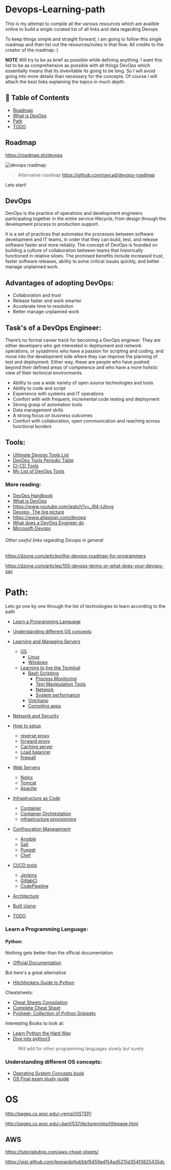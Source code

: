 # Devops-Learning-path


This is my attempt to compile all the various resources which are availble online to build a single curated list of all links and data regarding Devops

To keep things simple and straight forward, I am going to follow this single roadmap and then list out the resources/notes in that flow. All credits to the creator of the roadmap :)

**NOTE** Will try to be as brief as possible while defining anything. I want this list to be as comprehensive as possible with all things DevOps which essentially means that its invevitable its going to be long. So I will avoid going into more details than necessary for the concepts. Of course I will attach the best links explaining the topics in much depth.


## 📝 Table of Contents
- [Roadmap](#roadmap)
- [What is DevOps](#devops)
- [Path](#path)
- [TODO](#todo)


## Roadmap <a name = "roadmap"></a>

https://roadmap.sh/devops

![devops roadmap](https://roadmap.sh/assets/img/roadmaps/devops-transparent.png)

> Alternative roadmap https://github.com/raycad/devops-roadmap

Lets start!

## DevOps <a name = "devops"></a>

DevOps is the practice of operations and development engineers participating together in the entire service lifecycle, from design through the development process to production support.

It is a set of practices that automates the processes between software development and IT teams, in order that they can build, test, and release software faster and more reliably. The concept of DevOps is founded on building a culture of collaboration between teams that historically functioned in relative siloes. The promised benefits include increased trust, faster software releases, ability to solve critical issues quickly, and better manage unplanned work.


## Advantages of adopting DevOps:
- Collaboration and trust
- Release faster and work smarter
- Accelerate time to resolution
- Better manage unplanned work

## Task's of a DevOps Engineer:

There’s no formal career track for becoming a DevOps engineer. They are either developers who get interested in deployment and network operations, or sysadmins who have a passion for scripting and coding, and move into the development side where they can improve the planning of test and deployment. Either way, these are people who have pushed beyond their defined areas of competence and who have a more holistic view of their technical environments

- Ability to use a wide variety of open source technologies and tools
- Ability to code and script
- Experience with systems and IT operations
- Comfort with with frequent, incremental code testing and deployment
- Strong grasp of automation tools
- Data management skills
- A strong focus on business outcomes
- Comfort with collaboration, open communication and reaching across functional borders

## Tools:
- [Ultimate Devops Tools List](https://xebialabs.com/the-ultimate-devops-tool-chest/)
- [DevOps Tools Periodic Table](https://xebialabs.com/periodic-table-of-devops-tools/)
- [CI-CD Tools](https://www.plutora.com/ci-cd-tools)
- [My List of DevOps Tools](https://coggle.it/diagram/XLHuxxJYKzjvh_VH/t/devops-tools/b845e088eb9e63bd49c94169f51cce84697a5889fe7cba4f566e6132e840d1c1)

### More reading:

- [DevOps Handbook](https://www.amazon.com/DevOps-Handbook-World-Class-Reliability-Organizations/dp/1942788002)
- [What is DevOps](https://theagileadmin.com/what-is-devops/)
- https://www.youtube.com/watch?v=_I94-tJlovg
- [Devops- The big picture](https://www.codeproject.com/Articles/1394594/Devops-The-Big-Picture)
- https://www.atlassian.com/devops
- [What does a DevOps Engineer do](https://intellipaat.com/blog/what-does-a-devops-engineer-do/)
- [Microsoft-Devops](https://docs.microsoft.com/en-us/azure/devops/learn/what-is-devops)



###### Other useful links regarding Devops in general

https://dzone.com/articles/the-devops-roadmap-for-programmers

https://dzone.com/articles/100-devops-terms-or-what-does-your-devops-say

# Path: <a name = "path"></a>

Lets go one by one through the list of technologies to learn according to the path


- [Learn a Programming Language](#proglang)
- [Understanding different OS concepts](#osconcepts)
- [Learning and Managing Servers](#getting_started)
  - [OS]()
    - [Linux]()
    - [Windows]()
  - [Learning to live the Terminal]()
    - [Bash Scripting]()
      - [Process Monitoring]()
      - [Text Manipulation Tools]()
      - [Network]()
      - [System performance]()    
    - [Vim/nano]()
    - [Compiling apps]()
- [Network and Security]()   
- [How to setup](#deployment)
  - [reverse proxy]()
  - [forward proxy]()
  - [Caching server]()
  - [Load balancer]()
  - [firewall]()
- [Web Servers]()
  - [Nginx]()
  - [Tomcat]()
  - [Apache]()
- [Infrastructure as Code]()
  - [Container]()
  - [Container Orchrestation]()
  - [infrastructure provisioning]()
- [Configuration Management]()
  - [Ansible]()
  - [Salt]()
  - [Puppet]()
  - [Chef]()
- [CI/CD tools]()
  - [Jenkins]()
  - [GitlabCI]()
  - [CodePipeline]()
  
  
- [Architecture](#architecture)
- [Built Using](#built_using)
- [TODO](#todo)

<a name = "proglang"></a>
### Learn a Programming Language:

#### Python:

Nothing gets better than the official documentation
- [Official Documentation](https://docs.python.org/3/tutorial/index.html)

But here's a great alternative
- [Hitchhickers Guide to Python](https://docs.python-guide.org/)

Cheatsheets:

- [Cheat Sheets Compilation](https://ehmatthes.github.io/pcc/cheatsheets/README.html)
- [Complete Cheat Sheet](https://github.com/wilfredinni/python-cheatsheet)
- [Pysheet- Collection of Python Snippets](https://www.pythonsheets.com/)

Interesting Books to look at:

- [Learn Python the Hard Way](https://www.souravsengupta.com/cds2015/python/LPTHW.pdf)
- [Dive into python3](https://www.cmi.ac.in/~madhavan/courses/prog2-2012/docs/diveintopython3/index.html)


> Will add for other programming languages slowly but surely

<a name = "osconcepts"></a>
### Understanding different OS concepts:

- [Operating System Concepts book](https://github.com/rangaeeeee/books-os/blob/master/Operating%20System%20Concepts%20-%209th%20Edition.pdf)
- [OS Final exam study guide](https://www.cs.rutgers.edu/~pxk/416/exam/study-guide-final.html)

# OS
http://pages.cs.wisc.edu/~remzi/OSTEP/


http://pages.cs.wisc.edu/~bart/537/lecturenotes/titlepage.html


## AWS
https://tutorialsdojo.com/aws-cheat-sheets/

https://gist.github.com/leonardofed/bbf6459ad154ad5215d354f3825435dc
